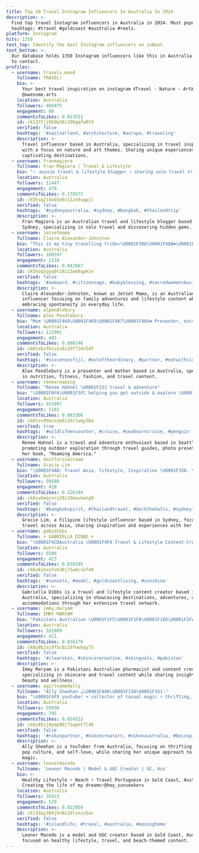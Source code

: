 ```yaml
---
title: Top 10 Travel Instagram Influencers In Australia In 2024
description: >-
  Find top travel Instagram influencers in Australia in 2024. Most popular
  hashtags: #travel #goldcoast #australia #reels.
platform: Instagram
hits: 1350
text_top: Identify the best Instagram influencers on inBeat.
text_bottom: >-
  Our database holds 1350 Instagram influencers like this in Australia for you
  to contact.
profiles:
  - username: travels.mood
    fullname: TRAVEL!
    bio: >-
      Your best travel inspiration on instagram 《Travel - Nature - Art》
      @awesome.arts
    location: Australia
    followers: 466975
    engagement: 88
    commentsToLikes: 0.013551
    id: ck137fjj8b9w30i190gqfw6t9
    verified: false
    hashtags: '#switzerland, #architecture, #avrupa, #traveling'
    description: >-
      Travel influencer based in Australia, specializing in travel inspiration
      with a focus on nature and art themes. Sharing unique experiences and
      captivating destinations.
  - username: franmagiera
    fullname: Fran Magiera | Travel & Lifestyle
    bio: "✨ aussie travel & lifestyle blogger ⚡️ sharing solo travel travel & hidden gems \U0001F4CD currently in: Sydney \U0001F1E6\U0001F1FA \U0001F447\U0001F3FC presets & blog"
    location: Australia
    followers: 11447
    engagement: 470
    commentsToLikes: 0.179572
    id: ck5hsq2i4x01e0i11zn9uqpjl
    verified: false
    hashtags: '#sydneyaustralia, #sydney, #bangkok, #thailandtrip'
    description: >-
      Fran Magiera is an Australian travel and lifestyle blogger based in
      Sydney, specializing in solo travel and discovering hidden gems.
  - username: jetsetmama
    fullname: Claire Alexander-Johnston
    bio: "This is my tiny travelling tribe✈️\U0001F308\U0001F98B❤\U0001F984 I don’t post here anymore. Find me in Byron! I’m always knocking about being silly IRL. \U0001F938\U0001F3FB‍♀️#aboutjetsetmama"
    location: Australia
    followers: 100597
    engagement: 1210
    commentsToLikes: 0.047667
    id: ck5hoq5gyq0ti0i11me6qpkin
    verified: false
    hashtags: '#awkward, #citizensage, #babyblessing, #sacredwomensbusiness'
    description: >-
      Claire Alexander-Johnston, known as Jetset Mama, is an Australian travel
      influencer focusing on family adventures and lifestyle content while
      embracing spontaneity in everyday life.
  - username: alpendlebury
    fullname: Alex Pendlebury
    bio: "Mum \U0001F468‍\U0001F469‍\U0001F467‍\U0001F466❤️ Presenter, nutrition, fitness, fashion, travel☀️ \U0001F4E7Matthew @chadwickmodels .com BScFood&Nutrition"
    location: Australia
    followers: 112991
    engagement: 485
    commentsToLikes: 0.008146
    id: ck0txbzfbio1x0i19f710v5df
    verified: false
    hashtags: '#sixsensesfiji, #outoftheordinary, #partner, #eatwithsixsenses'
    description: >-
      Alex Pendlebury is a presenter and mother based in Australia, specializing
      in nutrition, fitness, fashion, and travel content.
  - username: reneeroaming
    fullname: "Renee Hahnel \U0001F332 travel & adventure"
    bio: "\U0001FAF6\U0001F3FC helping you get outside & explore \U0001F4CD aussie grown, seattle based \U0001F4DA my book: @roamingamericabook ↓ merch • photo presets • travel guides ↓"
    location: Australia
    followers: 933097
    engagement: 1102
    commentsToLikes: 0.003366
    id: ck0tvv99ocxub0i19clwqy3ba
    verified: true
    hashtags: '#wildlifeencounter, #cruise, #seabourncruise, #penguin'
    description: >-
      Renee Hahnel is a travel and adventure enthusiast based in Seattle,
      promoting outdoor exploration through travel guides, photo presets, and
      her book, "Roaming America."
  - username: doitforicecream
    fullname: Gracie Lim
    bio: "\U0001F4AB: Travel Asia, lifestyle, Inspiration \U0001F338. \U0001F4AB: Filipino in Sydney \U0001F1E6\U0001F1FA\U0001F338 Email for inquiries\U0001F4E7"
    location: Australia
    followers: 50588
    engagement: 418
    commentsToLikes: 0.126104
    id: ck0vv6mqcnry20i19mounwtg9
    verified: false
    hashtags: '#bangkokspirit, #thailandtravel, #deckthehalls, #sydneylife'
    description: >-
      Gracie Lim, a Filipino lifestyle influencer based in Sydney, focuses on
      travel across Asia, sharing inspiration and experiences with her audience.
  - username: gabidibbs
    fullname: • GABRIELLA DIBBS •
    bio: "\U0001F4CDAustralia \U0001F4F8 Travel & Lifestyle Content Creator \U0001F30F Owner of 1.7M+ Travel Network: @amazingdestination.s | @amazingadventure.s | @amazinghotel.s"
    location: Australia
    followers: 8586
    engagement: 423
    commentsToLikes: 0.039395
    id: ck6u6jbxofx630j71w4cskf49
    verified: false
    hashtags: '#sunsets, #model, #goldcoastliving, #sunshine'
    description: >-
      Gabriella Dibbs is a travel and lifestyle content creator based in
      Australia, specializing in showcasing destinations, adventures, and
      accommodations through her extensive travel network.
  - username: immy.maryam
    fullname: IMMY MARYAM
    bio: "Pakistani Australian \U0001F1F5\U0001F1F0\U0001F1E6\U0001F1FA Pharmacist | Content Creator SKINCARE | TRAVEL ✈️ FOLLOW US @tani.sidd @immyandtani"
    location: Australia
    followers: 162809
    engagement: 421
    commentsToLikes: 0.016176
    id: ck0u9b2ai9f5c0i19fwobqy75
    verified: false
    hashtags: '#clearskin, #skincareroutine, #skingoals, #pakistan'
    description: >-
      Immy Maryam is a Pakistani Australian pharmacist and content creator
      specializing in skincare and travel content while sharing insights on
      beauty and wellness.
  - username: agirlnamedally
    fullname: "Ally Sheehan ☁️\U0001FA90\U0001F338\U0001F331✨"
    bio: "\U0001F4F9 youtuber + collector of casual magic ⚡️ thrifting, travel, pop culture & self love \U0001F48C contact: allysheehan@hotmail.com"
    location: Australia
    followers: 59930
    engagement: 795
    commentsToLikes: 0.024512
    id: ck6u85zj0pmp80j71wpot7l46
    verified: false
    hashtags: '#nikonpartner, #nikoncreators, #nikonaustralia, #beinspiredinspireothers'
    description: >-
      Ally Sheehan is a YouTuber from Australia, focusing on thrifting, travel,
      pop culture, and self-love, while sharing her unique approach to casual
      magic.
  - username: leonormacedo
    fullname: 'Leonor Macedo | Model & UGC Creator | GC, Aus'
    bio: >-
      Healthy Lifestyle ☼ Beach ☼ Travel Portuguese in Gold Coast, Australia
      Creating the life of my dreams☼@hey_sunseekers
    location: Australia
    followers: 35413
    engagement: 529
    commentsToLikes: 0.022059
    id: ck13day304jhn0i19lvnzv5ac
    verified: false
    hashtags: '#islandlife, #travel, #australia, #movinghome'
    description: >-
      Leonor Macedo is a model and UGC creator based in Gold Coast, Australia,
      focused on healthy lifestyle, travel, and beach-themed content.
---
```


